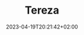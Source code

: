 ---
title: "Tereza"
date: 2023-04-19T20:21:42+02:00
images: "/images/Tereza"
weight: 2
# Featured photo
coverImage: "/images/Tereza/Tereza01.webp"
---